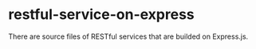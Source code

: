 # restful-service-on-express
There are source files of RESTful services that are builded on Express.js.
